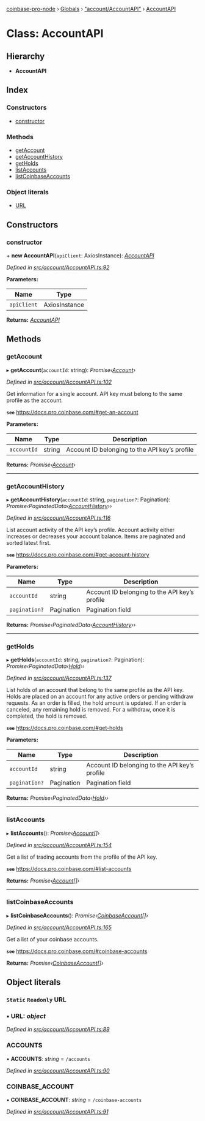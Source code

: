 [coinbase-pro-node](../README.md) › [Globals](../globals.md) › ["account/AccountAPI"](../modules/_account_accountapi_.md) › [AccountAPI](_account_accountapi_.accountapi.md)

# Class: AccountAPI

## Hierarchy

- **AccountAPI**

## Index

### Constructors

- [constructor](_account_accountapi_.accountapi.md#constructor)

### Methods

- [getAccount](_account_accountapi_.accountapi.md#getaccount)
- [getAccountHistory](_account_accountapi_.accountapi.md#getaccounthistory)
- [getHolds](_account_accountapi_.accountapi.md#getholds)
- [listAccounts](_account_accountapi_.accountapi.md#listaccounts)
- [listCoinbaseAccounts](_account_accountapi_.accountapi.md#listcoinbaseaccounts)

### Object literals

- [URL](_account_accountapi_.accountapi.md#static-readonly-url)

## Constructors

### constructor

\+ **new AccountAPI**(`apiClient`: AxiosInstance): _[AccountAPI](_account_accountapi_.accountapi.md)_

_Defined in [src/account/AccountAPI.ts:92](https://github.com/bennyn/coinbase-pro-node/blob/89f41a9/src/account/AccountAPI.ts#L92)_

**Parameters:**

| Name        | Type          |
| ----------- | ------------- |
| `apiClient` | AxiosInstance |

**Returns:** _[AccountAPI](_account_accountapi_.accountapi.md)_

## Methods

### getAccount

▸ **getAccount**(`accountId`: string): _Promise‹[Account](../interfaces/_account_accountapi_.account.md)›_

_Defined in [src/account/AccountAPI.ts:102](https://github.com/bennyn/coinbase-pro-node/blob/89f41a9/src/account/AccountAPI.ts#L102)_

Get information for a single account. API key must belong to the same profile as the account.

**`see`** https://docs.pro.coinbase.com/#get-an-account

**Parameters:**

| Name        | Type   | Description                                   |
| ----------- | ------ | --------------------------------------------- |
| `accountId` | string | Account ID belonging to the API key’s profile |

**Returns:** _Promise‹[Account](../interfaces/_account_accountapi_.account.md)›_

---

### getAccountHistory

▸ **getAccountHistory**(`accountId`: string, `pagination?`: Pagination): _Promise‹PaginatedData‹[AccountHistory](../interfaces/_account_accountapi_.accounthistory.md)››_

_Defined in [src/account/AccountAPI.ts:116](https://github.com/bennyn/coinbase-pro-node/blob/89f41a9/src/account/AccountAPI.ts#L116)_

List account activity of the API key’s profile. Account activity either increases or decreases your account balance. Items are paginated and sorted latest first.

**`see`** https://docs.pro.coinbase.com/#get-account-history

**Parameters:**

| Name          | Type       | Description                                   |
| ------------- | ---------- | --------------------------------------------- |
| `accountId`   | string     | Account ID belonging to the API key’s profile |
| `pagination?` | Pagination | Pagination field                              |

**Returns:** _Promise‹PaginatedData‹[AccountHistory](../interfaces/_account_accountapi_.accounthistory.md)››_

---

### getHolds

▸ **getHolds**(`accountId`: string, `pagination?`: Pagination): _Promise‹PaginatedData‹[Hold](../interfaces/_account_accountapi_.hold.md)››_

_Defined in [src/account/AccountAPI.ts:137](https://github.com/bennyn/coinbase-pro-node/blob/89f41a9/src/account/AccountAPI.ts#L137)_

List holds of an account that belong to the same profile as the API key. Holds are placed on an account for any active orders or pending withdraw requests. As an order is filled, the hold amount is updated. If an order is canceled, any remaining hold is removed. For a withdraw, once it is completed, the hold is removed.

**`see`** https://docs.pro.coinbase.com/#get-holds

**Parameters:**

| Name          | Type       | Description                                   |
| ------------- | ---------- | --------------------------------------------- |
| `accountId`   | string     | Account ID belonging to the API key’s profile |
| `pagination?` | Pagination | Pagination field                              |

**Returns:** _Promise‹PaginatedData‹[Hold](../interfaces/_account_accountapi_.hold.md)››_

---

### listAccounts

▸ **listAccounts**(): _Promise‹[Account](../interfaces/_account_accountapi_.account.md)[]›_

_Defined in [src/account/AccountAPI.ts:154](https://github.com/bennyn/coinbase-pro-node/blob/89f41a9/src/account/AccountAPI.ts#L154)_

Get a list of trading accounts from the profile of the API key.

**`see`** https://docs.pro.coinbase.com/#list-accounts

**Returns:** _Promise‹[Account](../interfaces/_account_accountapi_.account.md)[]›_

---

### listCoinbaseAccounts

▸ **listCoinbaseAccounts**(): _Promise‹[CoinbaseAccount](../interfaces/_account_accountapi_.coinbaseaccount.md)[]›_

_Defined in [src/account/AccountAPI.ts:165](https://github.com/bennyn/coinbase-pro-node/blob/89f41a9/src/account/AccountAPI.ts#L165)_

Get a list of your coinbase accounts.

**`see`** https://docs.pro.coinbase.com/#coinbase-accounts

**Returns:** _Promise‹[CoinbaseAccount](../interfaces/_account_accountapi_.coinbaseaccount.md)[]›_

## Object literals

### `Static` `Readonly` URL

### ▪ **URL**: _object_

_Defined in [src/account/AccountAPI.ts:89](https://github.com/bennyn/coinbase-pro-node/blob/89f41a9/src/account/AccountAPI.ts#L89)_

### ACCOUNTS

• **ACCOUNTS**: _string_ = `/accounts`

_Defined in [src/account/AccountAPI.ts:90](https://github.com/bennyn/coinbase-pro-node/blob/89f41a9/src/account/AccountAPI.ts#L90)_

### COINBASE_ACCOUNT

• **COINBASE_ACCOUNT**: _string_ = `/coinbase-accounts`

_Defined in [src/account/AccountAPI.ts:91](https://github.com/bennyn/coinbase-pro-node/blob/89f41a9/src/account/AccountAPI.ts#L91)_
